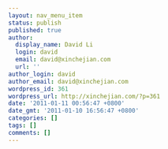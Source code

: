```yaml
---
layout: nav_menu_item
status: publish
published: true
author:
  display_name: David Li
  login: david
  email: david@xinchejian.com
  url: ''
author_login: david
author_email: david@xinchejian.com
wordpress_id: 361
wordpress_url: http://xinchejian.com/?p=361
date: '2011-01-11 00:56:47 +0800'
date_gmt: '2011-01-10 16:56:47 +0800'
categories: []
tags: []
comments: []
---
```


